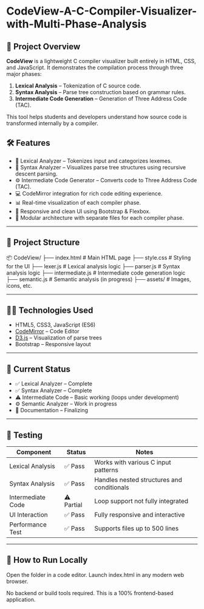 # CodeView-A-C-Compiler-Visualizer-with-Multi-Phase-Analysis
## 🌟 Project Overview

**CodeView** is a lightweight C compiler visualizer built entirely in HTML, CSS, and JavaScript. It demonstrates the compilation process through three major phases:

1. **Lexical Analysis** – Tokenization of C source code.
2. **Syntax Analysis** – Parse tree construction based on grammar rules.
3. **Intermediate Code Generation** – Generation of Three Address Code (TAC).

This tool helps students and developers understand how source code is transformed internally by a compiler.
## 🛠️ Features

- 🧾 Lexical Analyzer – Tokenizes input and categorizes lexemes.
- 🌲 Syntax Analyzer – Visualizes parse tree structures using recursive descent parsing.
- ⚙️ Intermediate Code Generator – Converts code to Three Address Code (TAC).
- 💻 CodeMirror integration for rich code editing experience.
- 📊 Real-time visualization of each compiler phase.
- 🎨 Responsive and clean UI using Bootstrap & Flexbox.
- 📂 Modular architecture with separate files for each compiler phase.

---

## 📁 Project Structure
📦 CodeView/
├── index.html # Main HTML page
├── style.css # Styling for the UI
├── lexer.js # Lexical analysis logic
├── parser.js # Syntax analysis logic
├── intermediate.js # Intermediate code generation logic
├── semantic.js # Semantic analysis (in progress)
├── assets/ # Images, icons, etc.

---

## 🧑‍💻 Technologies Used

- HTML5, CSS3, JavaScript (ES6)
- [CodeMirror](https://codemirror.net/) – Code Editor
- [D3.js](https://d3js.org/) – Visualization of parse trees
- Bootstrap – Responsive layout

---

## 🚧 Current Status

- ✅ Lexical Analyzer – Complete
- ✅ Syntax Analyzer – Complete
- ⚠️ Intermediate Code – Basic working (loops under development)
- ⚙️ Semantic Analyzer – Work in progress
- 📘 Documentation – Finalizing

---

## 🧪 Testing

| Component            | Status      | Notes                                      |
|---------------------|-------------|--------------------------------------------|
| Lexical Analysis     | ✅ Pass     | Works with various C input patterns        |
| Syntax Analysis      | ✅ Pass     | Handles nested structures and conditionals |
| Intermediate Code    | ⚠️ Partial | Loop support not fully integrated          |
| UI Interaction       | ✅ Pass     | Fully responsive and interactive           |
| Performance Test     | ✅ Pass     | Supports files up to 500 lines             |

---

## 📖 How to Run Locally

Open the folder in a code editor.
Launch index.html in any modern web browser.

No backend or build tools required. This is a 100% frontend-based application.
